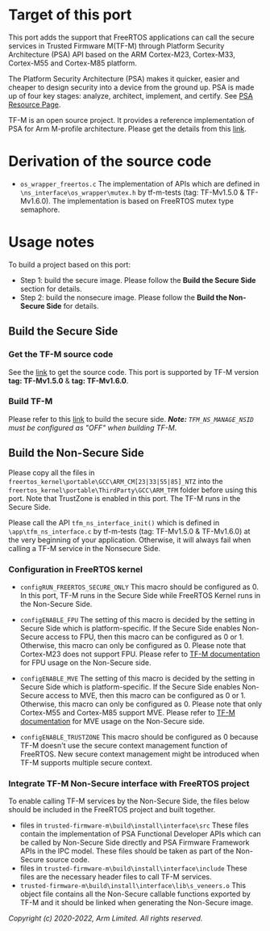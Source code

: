 # Target of this port

This port adds the support that FreeRTOS applications can call the secure
services in Trusted Firmware M(TF-M) through Platform Security Architecture
(PSA) API based on the ARM Cortex-M23, Cortex-M33, Cortex-M55 and Cortex-M85
platform.

The Platform Security Architecture (PSA) makes it quicker, easier and cheaper
to design security into a device from the ground up. PSA is made up of four key
stages: analyze, architect, implement, and certify. See [PSA Resource Page](https://developer.arm.com/architectures/security-architectures/platform-security-architecture).

TF-M is an open source project. It provides a reference implementation of PSA
for Arm M-profile architecture. Please get the details from this [link](https://git.trustedfirmware.org/TF-M/trusted-firmware-m.git/about/).

# Derivation of the source code

* ```os_wrapper_freertos.c```
  The implementation of APIs which are defined in ```\ns_interface\os_wrapper\mutex.h``` by tf-m-tests
  (tag: TF-Mv1.5.0 & TF-Mv1.6.0). The implementation is based on FreeRTOS mutex type semaphore.

# Usage notes

To build a project based on this port:
* Step 1: build the secure image. Please follow the **Build the Secure Side** section for details.
* Step 2: build the nonsecure image. Please follow the **Build the Non-Secure Side** for details.

## Build the Secure Side

### Get the TF-M source code

See the [link](https://git.trustedfirmware.org/TF-M/trusted-firmware-m.git/) to get the source code. This port is supported by TF-M version **tag: TF-Mv1.5.0** & **tag: TF-Mv1.6.0**.

### Build TF-M

Please refer to this [link](https://developer.nordicsemi.com/nRF_Connect_SDK/doc/latest/tfm/building/tfm_build_instruction.html) to build the secure side.
_**Note:** ```TFM_NS_MANAGE_NSID``` must be configured as "OFF" when building TF-M_.

## Build the Non-Secure Side

Please copy all the files in ```freertos_kernel\portable\GCC\ARM_CM[23|33|55|85]_NTZ``` into the ```freertos_kernel\portable\ThirdParty\GCC\ARM_TFM``` folder before using this port. Note that TrustZone is enabled in this port. The TF-M runs in the Secure Side.

Please call the API ```tfm_ns_interface_init()``` which is defined in ```\app\tfm_ns_interface.c``` by tf-m-tests
(tag: TF-Mv1.5.0 & TF-Mv1.6.0) at the very beginning of your application. Otherwise, it will always fail when calling a TF-M service in the Nonsecure Side.

### Configuration in FreeRTOS kernel

* ```configRUN_FREERTOS_SECURE_ONLY```
This macro should be configured as 0. In this port, TF-M runs in the Secure Side while FreeRTOS
Kernel runs in the Non-Secure Side.

* ```configENABLE_FPU```
The setting of this macro is decided by the setting in Secure Side which is platform-specific.
If the Secure Side enables Non-Secure access to FPU, then this macro can be configured as 0 or 1. Otherwise, this macro can only be configured as 0.
Please note that Cortex-M23 does not support FPU.
Please refer to [TF-M documentation](https://tf-m-user-guide.trustedfirmware.org/integration_guide/tfm_fpu_support.html) for FPU usage on the Non-Secure side.

* ```configENABLE_MVE```
The setting of this macro is decided by the setting in Secure Side which is platform-specific.
If the Secure Side enables Non-Secure access to MVE, then this macro can be configured as 0 or 1. Otherwise, this macro can only be configured as 0.
Please note that only Cortex-M55 and Cortex-M85 support MVE.
Please refer to [TF-M documentation](https://tf-m-user-guide.trustedfirmware.org/integration_guide/tfm_fpu_support.html) for MVE usage on the Non-Secure side.

* ```configENABLE_TRUSTZONE```
This macro should be configured as 0 because TF-M doesn't use the secure context management function of FreeRTOS. New secure context management might be introduced when TF-M supports multiple secure context.


### Integrate TF-M Non-Secure interface with FreeRTOS project

To enable calling TF-M services by the Non-Secure Side, the files below should be included in the FreeRTOS project and built together.
* files in ```trusted-firmware-m\build\install\interface\src```
  These files contain the implementation of PSA Functional Developer APIs which can be called by Non-Secure Side directly and PSA Firmware Framework APIs in the IPC model. These files should be taken as part of the Non-Secure source code.
* files in ```trusted-firmware-m\build\install\interface\include```
  These files are the necessary header files to call TF-M services.
* ```trusted-firmware-m\build\install\interface\lib\s_veneers.o```
  This object file contains all the Non-Secure callable functions exported by
  TF-M and it should be linked when generating the Non-Secure image.



*Copyright (c) 2020-2022, Arm Limited. All rights reserved.*
